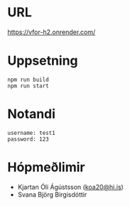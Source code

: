 # URL
https://vfor-h2.onrender.com/

# Uppsetning

```
npm run build
npm run start
```

# Notandi
```
username: test1
password: 123
```

# Hópmeðlimir
- Kjartan Óli Ágústsson (koa20@hi.is)
- Svana Björg Birgisdóttir

